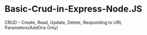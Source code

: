 # Basic-Crud-in-Express-Node.JS
CRUD - Create, Read, Update, Delete, Responding to URL Parameters(AddOns Only)
